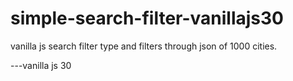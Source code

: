 # simple-search-filter-vanillajs30
vanilla js search filter
type and filters through json of 1000 cities. 

---vanilla js 30
